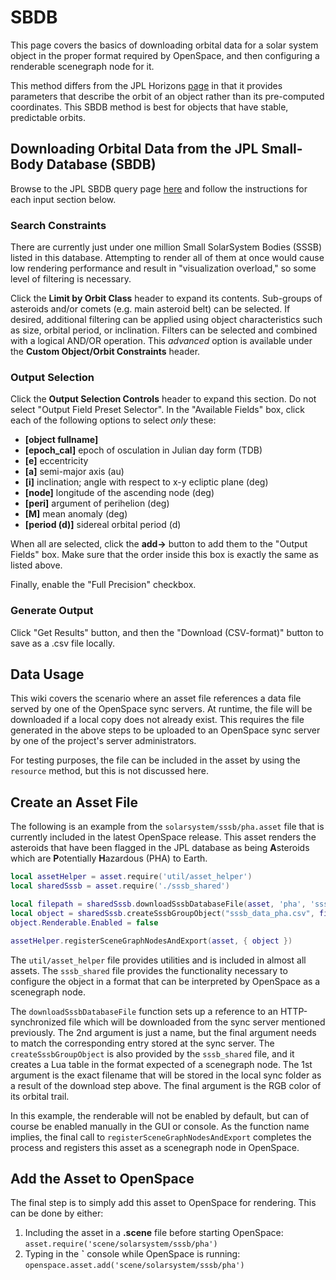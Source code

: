 # SBDB
This page covers the basics of downloading orbital data for a solar system object in the proper format required by OpenSpace, and then configuring a renderable scenegraph node for it.

This method differs from the JPL Horizons [page](horizons-web) in that it provides parameters that describe the orbit of an object rather than its pre-computed coordinates. This SBDB method is best for objects that have stable, predictable orbits.


## Downloading Orbital Data from the JPL Small-Body Database (SBDB)
Browse to the JPL SBDB query page [here](https://ssd.jpl.nasa.gov/tools/sbdb_query.html) and follow the instructions for each input section below.

### Search Constraints
There are currently just under one million Small SolarSystem Bodies (SSSB) listed in this database. Attempting to render all of them at once would cause low rendering performance and result in "visualization overload," so some level of filtering is necessary.

Click the **Limit by Orbit Class** header to expand its contents. Sub-groups of asteroids and/or comets (e.g. main asteroid belt) can be selected. If desired, additional filtering can be applied using object characteristics such as size, orbital period, or inclination. Filters can be selected and combined with a logical AND/OR operation. This _advanced_ option is available under the **Custom Object/Orbit Constraints** header.

### Output Selection
Click the **Output Selection Controls** header to expand this section. Do not select "Output Field Preset Selector". In the "Available Fields" box, click each of the following options to select _only_ these:
  - **[object fullname]**
  - **[epoch_cal]**  epoch of osculation in Julian day form (TDB)
  - **[e]** eccentricity
  - **[a]** semi-major axis (au)
  - **[i]** inclination; angle with respect to x-y ecliptic plane (deg)
  - **[node]** longitude of the ascending node (deg)
  - **[peri]** argument of perihelion (deg)
  - **[M]** mean anomaly (deg)
  - **[period (d)]** sidereal orbital period (d)

When all are selected, click the **add->** button to add them to the "Output Fields" box. Make sure that the order inside this box is exactly the same as listed above.

Finally, enable the "Full Precision" checkbox.

### Generate Output
Click "Get Results" button, and then the "Download (CSV-format)" button to save as a .csv file locally.


## Data Usage
This wiki covers the scenario where an asset file references a data file served by one of the OpenSpace sync servers. At runtime, the file will be downloaded if a local copy does not already exist. This requires the file generated in the above steps to be uploaded to an OpenSpace sync server by one of the project's server administrators.

For testing purposes, the file can be included in the asset by using the `resource` method, but this is not discussed here.


## Create an Asset File
The following is an example from the `solarsystem/sssb/pha.asset` file that is currently included in the latest OpenSpace release. This asset renders the asteroids that have been flagged in the JPL database as being **A**steroids which are **P**otentially **H**azardous (PHA) to Earth.

```lua
local assetHelper = asset.require('util/asset_helper')
local sharedSssb = asset.require('./sssb_shared')

local filepath = sharedSssb.downloadSssbDatabaseFile(asset, 'pha', 'sssb_data_pha')
local object = sharedSssb.createSssbGroupObject("sssb_data_pha.csv", filepath, { 0.75, 0.2, 0.2 })
object.Renderable.Enabled = false

assetHelper.registerSceneGraphNodesAndExport(asset, { object })
```

The `util/asset_helper` file provides utilities and is included in almost all assets. The `sssb_shared` file provides the functionality necessary to configure the object in a format that can be interpreted by OpenSpace as a scenegraph node.

The `downloadSssbDatabaseFile` function sets up a reference to an HTTP-synchronized file which will be downloaded from the sync server mentioned previously. The 2nd argument is just a name, but the final argument needs to match the corresponding entry stored at the sync server. The `createSssbGroupObject` is also provided by the `sssb_shared` file, and it creates a Lua table in the format expected of a scenegraph node. The 1st argument is the exact filename that will be stored in the local sync folder as a result of the download step above. The final argument is the RGB color of its orbital trail.

In this example, the renderable will not be enabled by default, but can of course be enabled manually in the GUI or console. As the function name implies, the final call to `registerSceneGraphNodesAndExport` completes the process and registers this asset as a scenegraph node in OpenSpace.

## Add the Asset to OpenSpace
The final step is to simply add this asset to OpenSpace for rendering. This can be done by either:
  1. Including the asset in a **.scene** file before starting OpenSpace: `asset.require('scene/solarsystem/sssb/pha')`
  1. Typing in the **\`** console while OpenSpace is running: `openspace.asset.add('scene/solarsystem/sssb/pha')`
